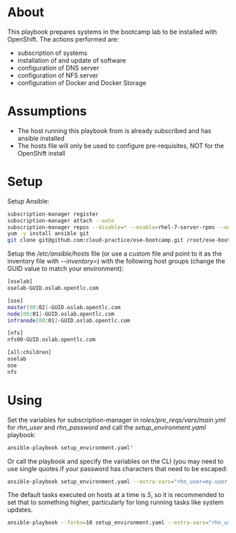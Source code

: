 # About
This playbook prepares systems in the bootcamp lab to be installed with OpenShift. The actions performed are:
* subscription of systems
* installation of and update of software
* configuration of DNS server
* configuration of NFS server
* configuration of Docker and Docker Storage

# Assumptions

* The host running this playbook from is already subscribed and has ansible installed
* The hosts file will only be used to configure pre-requisites, NOT for the OpenShift install

# Setup

Setup Ansible:
```bash
subscription-manager register
subscription-manager attach --auto
subscription-manager repos --disable=* --enable=rhel-7-server-rpms --enable=rhel-7-server-ose-3.1-rpms
yum -y install ansible git
git clone git@github.com:cloud-practice/ose-bootcamp.git /root/ose-bootcamp
```

Setup the */etc/ansible/hosts* file (or use a custom file and point to it as the inventory file with *--inventory=*) with the following host groups (change the GUID value to match your environment):

```bash
[oselab]
oselab-GUID.oslab.opentlc.com

[ose]
master[00:02]-GUID.oslab.opentlc.com
node[00:01]-GUID.oslab.opentlc.com
infranode[00:01]-GUID.oslab.opentlc.com

[nfs]
nfs00-GUID.oslab.opentlc.com

[all:children]
oselab
ose
nfs
```

# Using

Set the variables for subscription-manager in *roles/pre_reqs/vars/main.yml* for *rhn_user* and *rhn_password* and call the *setup_environment.yaml* playbook:

```bash
ansible-playbook setup_environment.yaml"
```

Or call the playbook and specify the variables on the CLI (you may need to use single quotes if your password has characters that need to be escaped:

```bash
ansible-playbook setup_environment.yaml --extra-vars="rhn_user=my.user rhn_password=my.password"
```
The default tasks executed on hosts at a time is *5*, so it is recommended to set that to something higher, particularly for long running tasks like system updates.
```bash
ansible-playbook --forks=10 setup_environment.yaml --extra-vars="rhn_user=my.user rhn_password=my.password"
```
